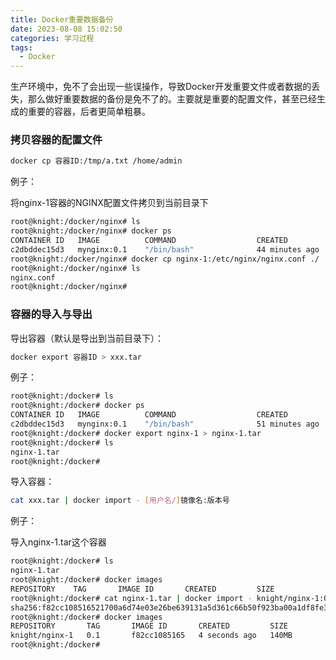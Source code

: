 ```yaml
---
title: Docker重要数据备份
date: 2023-08-08 15:02:50
categories: 学习过程
tags:
  - Docker
---
```


生产环境中，免不了会出现一些误操作，导致Docker开发重要文件或者数据的丢失，那么做好重要数据的备份是免不了的。主要就是重要的配置文件，甚至已经生成的重要的容器，后者更简单粗暴。

### 拷贝容器的配置文件

```bash
docker cp 容器ID:/tmp/a.txt /home/admin
```

例子：

<!-- more -->

将nginx-1容器的NGINX配置文件拷贝到当前目录下

```bash
root@knight:/docker/nginx# ls
root@knight:/docker/nginx# docker ps
CONTAINER ID   IMAGE          COMMAND                  CREATED          STATUS          PORTS     NAMES
c2dbddec15d3   mynginx:0.1    "/bin/bash"              44 minutes ago   Up 25 minutes             nginx-1
root@knight:/docker/nginx# docker cp nginx-1:/etc/nginx/nginx.conf ./
root@knight:/docker/nginx# ls
nginx.conf
root@knight:/docker/nginx# 
```

### 容器的导入与导出

导出容器（默认是导出到当前目录下）：

```bash
docker export 容器ID > xxx.tar
```

例子：

```bash
root@knight:/docker# ls
root@knight:/docker# docker ps
CONTAINER ID   IMAGE          COMMAND                  CREATED          STATUS          PORTS     NAMES
c2dbddec15d3   mynginx:0.1    "/bin/bash"              51 minutes ago   Up 31 minutes             nginx-1
root@knight:/docker# docker export nginx-1 > nginx-1.tar
root@knight:/docker# ls
nginx-1.tar
root@knight:/docker# 
```

导入容器：

```bash
cat xxx.tar | docker import - [用户名/]镜像名:版本号
```

例子：

导入nginx-1.tar这个容器

```bash
root@knight:/docker# ls
nginx-1.tar
root@knight:/docker# docker images
REPOSITORY    TAG       IMAGE ID       CREATED         SIZE
root@knight:/docker# cat nginx-1.tar | docker import - knight/nginx-1:0.1
sha256:f82cc108516521700a6d74e03e26be639131a5d361c66b50f923ba00a1df8fe3
root@knight:/docker# docker images
REPOSITORY       TAG       IMAGE ID       CREATED         SIZE
knight/nginx-1   0.1       f82cc1085165   4 seconds ago   140MB
root@knight:/docker# 
```